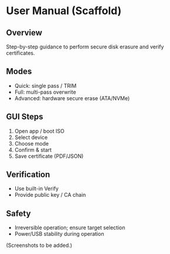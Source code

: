 # User Manual (Scaffold)

## Overview
Step-by-step guidance to perform secure disk erasure and verify certificates.

## Modes
- Quick: single pass / TRIM
- Full: multi-pass overwrite
- Advanced: hardware secure erase (ATA/NVMe)

## GUI Steps
1. Open app / boot ISO
2. Select device
3. Choose mode
4. Confirm & start
5. Save certificate (PDF/JSON)

## Verification
- Use built-in Verify
- Provide public key / CA chain

## Safety
- Irreversible operation; ensure target selection
- Power/USB stability during operation

(Screenshots to be added.)
